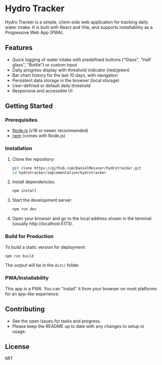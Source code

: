 # Hydro Tracker

Hydro Tracker is a simple, client-side web application for tracking daily water intake. It is built with React and Vite, and supports installability as a Progressive Web App (PWA).

## Features
- Quick logging of water intake with predefined buttons ("Glass", "Half glass", "Bottle") or custom input
- Daily progress display with threshold indicator (red/green)
- Bar chart history for the last 10 days, with navigation
- Persistent data storage in the browser (local storage)
- User-defined or default daily threshold
- Responsive and accessible UI

## Getting Started

### Prerequisites
- [Node.js](https://nodejs.org/) (v18 or newer recommended)
- [npm](https://www.npmjs.com/) (comes with Node.js)

### Installation
1. Clone the repository:
   ```sh
   git clone https://github.com/DanielMeixner/hydrotracker.git
   cd hydrotracker/implementation/hydrotracker
   ```
2. Install dependencies:
   ```sh
   npm install
   ```
3. Start the development server:
   ```sh
   npm run dev
   ```
4. Open your browser and go to the local address shown in the terminal (usually http://localhost:5173).

### Build for Production
To build a static version for deployment:
```sh
npm run build
```
The output will be in the `dist/` folder.

### PWA/Installability
This app is a PWA. You can "install" it from your browser on most platforms for an app-like experience.

## Contributing
- See the open issues for tasks and progress.
- Please keep the README up to date with any changes to setup or usage.

## License
MIT

